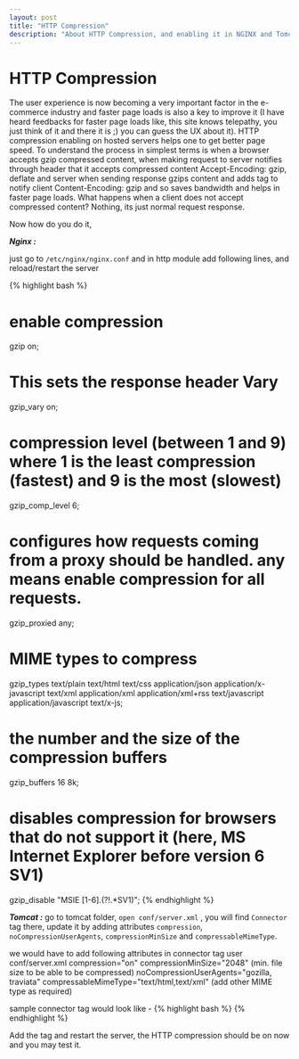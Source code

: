 ```yaml
---
layout: post
title: "HTTP Compression"
description: "About HTTP Compression, and enabling it in NGINX and Tomcat servers"
---
```

HTTP Compression
=============================

The user experience is now becoming a very important factor in the e-commerce industry and faster page loads is also a key to improve it (I have heard feedbacks for faster page loads like, this site knows telepathy, you just think of it and there it is ;) you can guess the UX about it). HTTP compression enabling on hosted servers helps one to get better page speed. To understand the process in simplest terms is when a browser accepts gzip compressed content, when making request to server notifies through header that it accepts compressed content Accept-Encoding: gzip, deflate and server when sending response gzips content and adds tag to notify client Content-Encoding: gzip and so saves bandwidth and helps in faster page loads. What happens when a client does not accept compressed content? Nothing, its just normal request response.

Now how do you do it,

***Nginx :***

just go to ` /etc/nginx/nginx.conf `
and in http module add following lines, and reload/restart the server

{% highlight bash %}
# enable compression
gzip  on;
# This sets the response header Vary
gzip_vary on;
# compression level (between 1 and 9) where 1 is the least compression (fastest) and 9 is the most (slowest)
gzip_comp_level 6;
# configures how requests coming from a proxy should be handled. any means enable compression for all requests.
gzip_proxied any;
# MIME types to compress
gzip_types text/plain text/html text/css application/json application/x-javascript text/xml application/xml application/xml+rss text/javascript application/javascript text/x-js;
# the number and the size of the compression buffers
gzip_buffers 16 8k;
# disables compression for browsers that do not support it (here, MS Internet Explorer before version 6 SV1)
gzip_disable "MSIE [1-6]\.(?!.*SV1)";
{% endhighlight %}

***Tomcat :***
go to tomcat folder, `open conf/server.xml` , you will find `Connector` tag there, update it by adding attributes `compression`, `noCompressionUserAgents`, `compressionMinSize` and `compressableMimeType`. 

we would have to add following attributes in connector tag user conf/server.xml
compression="on"
compressionMinSize="2048" (min. file size to be able to be compressed)
noCompressionUserAgents="gozilla, traviata"
compressableMimeType="text/html,text/xml" (add other MIME type as required)

sample connector tag would look like -
{% highlight bash %}
<Connector port="8080" protocol="HTTP/1.1"
               connectionTimeout="20000"
               redirectPort="8443"
                compression="on"
                compressionMinSize="2048"
                noCompressionUserAgents="gozilla, traviata"
                compressableMimeType="text/html,text/xml" />
{% endhighlight %}

Add the tag and restart the server, the HTTP compression should be on now and you may test it.

